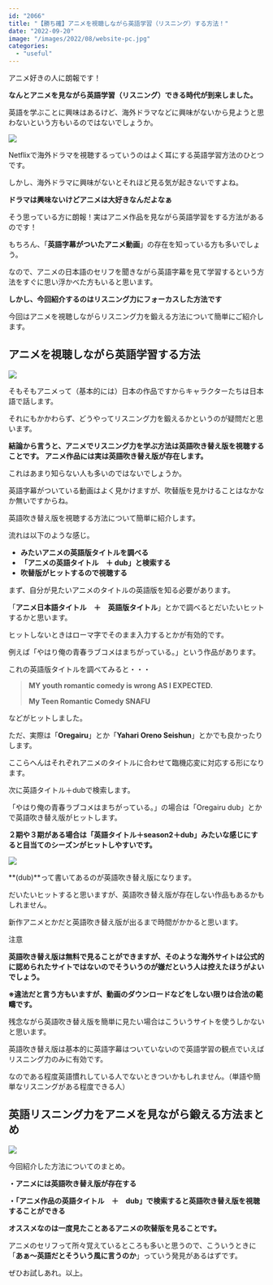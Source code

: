 ```yaml
---
id: "2066"
title: "【勝ち確】アニメを視聴しながら英語学習（リスニング）する方法！"
date: "2022-09-20"
image: "/images/2022/08/website-pc.jpg"
categories: 
  - "useful"
---
```


アニメ好きの人に朗報です！

**なんとアニメを見ながら英語学習（リスニング）できる時代が到来しました。**

英語を学ぶことに興味はあるけど、海外ドラマなどに興味がないから見ようと思わないという方もいるのではないでしょうか。

![](../../assets/images/2022/09/netflix-ss-jaen.jpg)

Netflixで海外ドラマを視聴するっていうのはよく耳にする英語学習方法のひとつです。

しかし、海外ドラマに興味がないとそれほど見る気が起きないですよね。

**ドラマは興味ないけどアニメは大好きなんだよなぁ**

そう思っている方に朗報！実はアニメ作品を見ながら英語学習をする方法があるのです！

もちろん、「**英語字幕がついたアニメ動画**」の存在を知っている方も多いでしょう。

なので、アニメの日本語のセリフを聞きながら英語字幕を見て学習するという方法をすぐに思い浮かべた方もいると思います。

**しかし、今回紹介するのはリスニング力にフォーカスした方法です**

今回はアニメを視聴しながらリスニング力を鍛える方法について簡単にご紹介します。

## アニメを視聴しながら英語学習する方法

![](../../assets/images/2022/08/notebook-and-pen.jpg)

そもそもアニメって（基本的には）日本の作品ですからキャラクターたちは日本語で話します。

それにもかかわらず、どうやってリスニング力を鍛えるかというのが疑問だと思います。

**結論から言うと、アニメでリスニング力を学ぶ方法は英語吹き替え版を視聴することです。 アニメ作品には実は英語吹き替え版が存在します。**

これはあまり知らない人も多いのではないでしょうか。

英語字幕がついている動画はよく見かけますが、吹替版を見かけることはなかなか無いですからね。

英語吹き替え版を視聴する方法について簡単に紹介します。

流れは以下のような感じ。

- **みたいアニメの英語版タイトルを調べる**
- **「アニメの英語タイトル　＋ dub」と検索する**
- **吹替版がヒットするので視聴する**

まず、自分が見たいアニメのタイトルの英語版を知る必要があります。

「**アニメ日本語タイトル　＋　英語版タイトル**」とかで調べるとだいたいヒットするかと思います。

ヒットしないときはローマ字でそのまま入力するとかが有効的です。

例えば「やはり俺の青春ラブコメはまちがっている。」という作品があります。

これの英語版タイトルを調べてみると・・・

> **MY youth romantic comedy is wrong AS I EXPECTED.**
> 
> **My Teen Romantic Comedy SNAFU**

などがヒットしました。

ただ、実際は「**Oregairu**」とか「**Yahari Oreno Seishun**」とかでも良かったりします。

ここらへんはそれぞれアニメのタイトルに合わせて臨機応変に対応する形になります。

次に英語タイトル＋dubで検索します。

「やはり俺の青春ラブコメはまちがっている。」の場合は「Oregairu dub」とかで英語吹き替え版がヒットします。

**２期や３期がある場合は「英語タイトル＋season2＋dub」みたいな感じにすると目当てのシーズンがヒットしやすいです。**

![](https://i.gyazo.com/bb4be3c7a213239d247ba83dc1777e38.png)

**(dub)**って書いてあるのが英語吹き替え版になります。

だいたいヒットすると思いますが、英語吹き替え版が存在しない作品もあるかもしれません。

新作アニメとかだと英語吹き替え版が出るまで時間がかかると思います。

注意

**英語吹き替え版は無料で見ることができますが、そのような海外サイトは公式的に認められたサイトではないのでそういうのが嫌だという人は控えたほうがよいでしょう。**

**※違法だと言う方もいますが、動画のダウンロードなどをしない限りは合法の範疇です。**

残念ながら英語吹き替え版を簡単に見たい場合はこういうサイトを使うしかないと思います。

英語吹き替え版は基本的に英語字幕はついていないので英語学習の観点でいえばリスニング力のみに有効です。

なのである程度英語慣れしている人でないときついかもしれません。（単語や簡単なリスニングがある程度できる人）

## 英語リスニング力をアニメを見ながら鍛える方法まとめ

![](../../assets/images/2022/08/memo-blah.jpg)

今回紹介した方法についてのまとめ。

**・アニメには英語吹き替え版が存在する**

**・「アニメ作品の英語タイトル　＋　dub」で検索すると英語吹き替え版を視聴することができる**

**オススメなのは一度見たことあるアニメの吹替版を見ることです。**

アニメのセリフって所々覚えているところも多いと思うので、こういうときに「**あぁ～英語だとそういう風に言うのか**」っていう発見があるはずです。

ぜひお試しあれ。以上。
